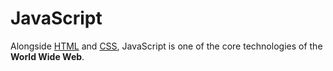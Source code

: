 # JavaScript

Alongside [HTML](/wiki/HTML) and [CSS](/wiki/CSS), JavaScript is one of the core technologies of the **World Wide Web**.